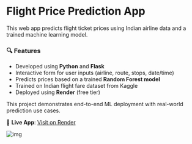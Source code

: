 # Flight Price Prediction App

This web app predicts flight ticket prices using Indian airline data and a trained machine learning model.

### 🔍 Features
- Developed using **Python** and **Flask**
- Interactive form for user inputs (airline, route, stops, date/time)
- Predicts prices based on a trained **Random Forest model**
- Trained on Indian flight fare dataset from Kaggle
- Deployed using **Render** (free tier)

This project demonstrates end-to-end ML deployment with real-world prediction use cases.


🔗 **Live App**: [Visit on Render](https://flight-price-predict-deployment.onrender.com) 


![img](https://github.com/jimohola/Flight-Price-Predict-Deployment/assets/62597513/01b3d52e-a890-4dc0-aae3-f2b2cb56b1b7)


